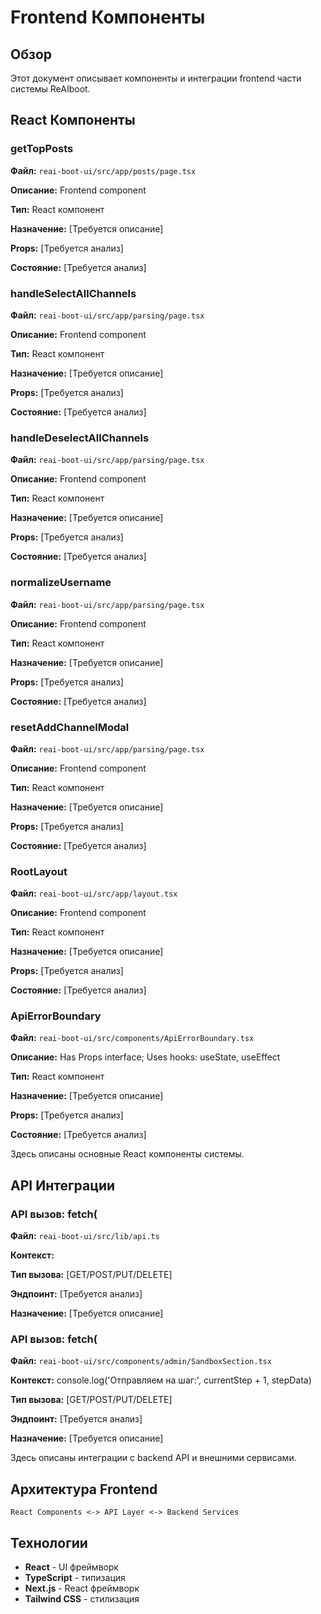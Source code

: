# Frontend Компоненты

## Обзор

Этот документ описывает компоненты и интеграции frontend части системы ReAIboot.

## React Компоненты

### getTopPosts

**Файл:** `reai-boot-ui/src/app/posts/page.tsx`

**Описание:** Frontend component

**Тип:** React компонент

**Назначение:** [Требуется описание]

**Props:** [Требуется анализ]

**Состояние:** [Требуется анализ]


### handleSelectAllChannels

**Файл:** `reai-boot-ui/src/app/parsing/page.tsx`

**Описание:** Frontend component

**Тип:** React компонент

**Назначение:** [Требуется описание]

**Props:** [Требуется анализ]

**Состояние:** [Требуется анализ]


### handleDeselectAllChannels

**Файл:** `reai-boot-ui/src/app/parsing/page.tsx`

**Описание:** Frontend component

**Тип:** React компонент

**Назначение:** [Требуется описание]

**Props:** [Требуется анализ]

**Состояние:** [Требуется анализ]


### normalizeUsername

**Файл:** `reai-boot-ui/src/app/parsing/page.tsx`

**Описание:** Frontend component

**Тип:** React компонент

**Назначение:** [Требуется описание]

**Props:** [Требуется анализ]

**Состояние:** [Требуется анализ]


### resetAddChannelModal

**Файл:** `reai-boot-ui/src/app/parsing/page.tsx`

**Описание:** Frontend component

**Тип:** React компонент

**Назначение:** [Требуется описание]

**Props:** [Требуется анализ]

**Состояние:** [Требуется анализ]


### RootLayout

**Файл:** `reai-boot-ui/src/app/layout.tsx`

**Описание:** Frontend component

**Тип:** React компонент

**Назначение:** [Требуется описание]

**Props:** [Требуется анализ]

**Состояние:** [Требуется анализ]


### ApiErrorBoundary

**Файл:** `reai-boot-ui/src/components/ApiErrorBoundary.tsx`

**Описание:** Has Props interface; Uses hooks: useState, useEffect

**Тип:** React компонент

**Назначение:** [Требуется описание]

**Props:** [Требуется анализ]

**Состояние:** [Требуется анализ]


Здесь описаны основные React компоненты системы.

## API Интеграции

### API вызов: fetch(

**Файл:** `reai-boot-ui/src/lib/api.ts`

**Контекст:**

**Тип вызова:** [GET/POST/PUT/DELETE]

**Эндпоинт:** [Требуется анализ]

**Назначение:** [Требуется описание]


### API вызов: fetch(

**Файл:** `reai-boot-ui/src/components/admin/SandboxSection.tsx`

**Контекст:**       console.log('Отправляем на шаг:', currentStep + 1, stepData)

**Тип вызова:** [GET/POST/PUT/DELETE]

**Эндпоинт:** [Требуется анализ]

**Назначение:** [Требуется описание]


Здесь описаны интеграции с backend API и внешними сервисами.

## Архитектура Frontend

```
React Components <-> API Layer <-> Backend Services
```

## Технологии

- **React** - UI фреймворк
- **TypeScript** - типизация
- **Next.js** - React фреймворк
- **Tailwind CSS** - стилизация
